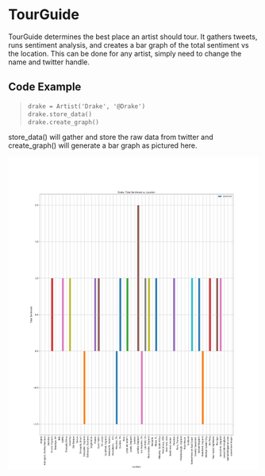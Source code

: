 # TourGuide
TourGuide determines the best place an artist should tour.  It gathers tweets, runs sentiment analysis, and creates a bar graph of the
total sentiment vs the location.  This can be done for any artist, simply need to change the name and twitter handle.

## Code Example

> ```
> drake = Artist('Drake', '@Drake')
> drake.store_data()
> drake.create_graph()
> ```

store_data() will gather and store the raw data from twitter and create_graph() will generate a bar graph as pictured here.

![Drake: Total Sentiment vs. Location](https://github.com/Jiafi/TourGuide/blob/master/src/data/Drake_graph.png?raw=true)
